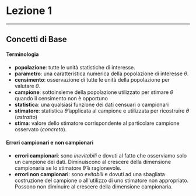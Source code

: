# Lezione 1
___
## Concetti di Base

#### Terminologia
* **popolazione**: tutte le unità statistiche di interesse.
* **parametro**: una caratteristica numerica della popolazione di interesse $\theta$.
* **censimento**: osservazione di tutte le unità della popolazione per valutare $\theta$.
* **campione**: sottoinsieme della popolazione utilizzato per stimare $\theta$ quando il censimento non è opportuno
* **statistica**: una qualsiasi funzione dei dati censuari o campionari
* **stimatore**: statistica $\hat{\theta}$ applicata al campione e utilizzata per ricostruire $\theta$ (*astratto*)
* **stima**: valore dello stimatore corrispondente al particolare campione osservato (*concreto*).
#### Errori campionari e non campionari
* **errori campionari**: sono *inevitabili* e dovuti al fatto che osserviamo solo un campione dei dati. Diminuiscono al crescere della dimensione campionaria se lo stimatore $\hat{\theta}$ è ragionevole.
* **errori non campionari**: sono *evitabili* e dovuti ad una sbagliata costruzione del campione o all'utilizzo di uno stimatore non appropriato. Possono non diminuire al crescere della dimensione campionaria. 

